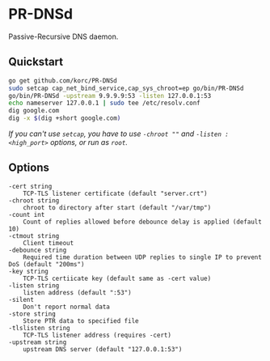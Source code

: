 # PR-DNSd

Passive-Recursive DNS daemon.

## Quickstart

```sh
go get github.com/korc/PR-DNSd
sudo setcap cap_net_bind_service,cap_sys_chroot=ep go/bin/PR-DNSd
go/bin/PR-DNSd -upstream 9.9.9.9:53 -listen 127.0.0.1:53
echo nameserver 127.0.0.1 | sudo tee /etc/resolv.conf
dig google.com
dig -x $(dig +short google.com)
```

_If you can't use `setcap`, you have to use `-chroot ""` and `-listen :<high_port>` options, or run as `root`._

## Options

```
-cert string
    TCP-TLS listener certificate (default "server.crt")
-chroot string
    chroot to directory after start (default "/var/tmp")
-count int
    Count of replies allowed before debounce delay is applied (default 10)
-ctmout string
    Client timeout
-debounce string
    Required time duration between UDP replies to single IP to prevent DoS (default "200ms")
-key string
    TCP-TLS certiicate key (default same as -cert value)
-listen string
    listen address (default ":53")
-silent
    Don't report normal data
-store string
    Store PTR data to specified file
-tlslisten string
    TCP-TLS listener address (requires -cert)
-upstream string
    upstream DNS server (default "127.0.0.1:53")
```
